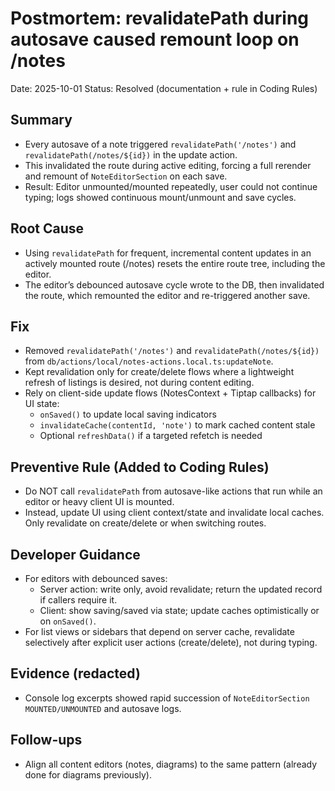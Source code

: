 # Postmortem: revalidatePath during autosave caused remount loop on /notes

Date: 2025-10-01
Status: Resolved (documentation + rule in Coding Rules)

## Summary
- Every autosave of a note triggered `revalidatePath('/notes')` and `revalidatePath(/notes/${id})` in the update action.
- This invalidated the route during active editing, forcing a full rerender and remount of `NoteEditorSection` on each save.
- Result: Editor unmounted/mounted repeatedly, user could not continue typing; logs showed continuous mount/unmount and save cycles.

## Root Cause
- Using `revalidatePath` for frequent, incremental content updates in an actively mounted route (/notes) resets the entire route tree, including the editor.
- The editor’s debounced autosave cycle wrote to the DB, then invalidated the route, which remounted the editor and re-triggered another save.

## Fix
- Removed `revalidatePath('/notes')` and `revalidatePath(/notes/${id})` from `db/actions/local/notes-actions.local.ts:updateNote`.
- Kept revalidation only for create/delete flows where a lightweight refresh of listings is desired, not during content editing.
- Rely on client-side update flows (NotesContext + Tiptap callbacks) for UI state:
  - `onSaved()` to update local saving indicators
  - `invalidateCache(contentId, 'note')` to mark cached content stale
  - Optional `refreshData()` if a targeted refetch is needed

## Preventive Rule (Added to Coding Rules)
- Do NOT call `revalidatePath` from autosave-like actions that run while an editor or heavy client UI is mounted.
- Instead, update UI using client context/state and invalidate local caches. Only revalidate on create/delete or when switching routes.

## Developer Guidance
- For editors with debounced saves:
  - Server action: write only, avoid revalidate; return the updated record if callers require it.
  - Client: show saving/saved via state; update caches optimistically or on `onSaved()`.
- For list views or sidebars that depend on server cache, revalidate selectively after explicit user actions (create/delete), not during typing.

## Evidence (redacted)
- Console log excerpts showed rapid succession of `NoteEditorSection MOUNTED/UNMOUNTED` and autosave logs.

## Follow-ups
- Align all content editors (notes, diagrams) to the same pattern (already done for diagrams previously).
